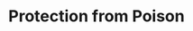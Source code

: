 ---
title: "Protection from Poison"
permalink: /spells/protection-from-poison/
tags:
  - Spell
  - 2nd Level
  - Abjuration
available_for:
  - Cleric
  - Druid
  - Paladin
  - Ranger
level: "2nd Level"
school: "Abjuration"
range: "Touch"
comp:
  - V
  - S
duration: "1 Hour"
description: |
  You touch a creature. If it is poisoned, you neutralize the poison. If more than one poison afflicts the target, you neutralize one poison that you know is present, or you neutralize one at random.

  For the duration, the target has advantage on saving throws against being poisoned, and it has resistance to poison damage.
excerpt: "You touch a creature."
source: "Basic Rules"
---